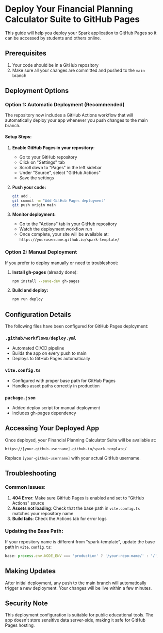 # Deploy Your Financial Planning Calculator Suite to GitHub Pages

This guide will help you deploy your Spark application to GitHub Pages so it can be accessed by students and others online.

## Prerequisites

1. Your code should be in a GitHub repository
2. Make sure all your changes are committed and pushed to the `main` branch

## Deployment Options

### Option 1: Automatic Deployment (Recommended)

The repository now includes a GitHub Actions workflow that will automatically deploy your app whenever you push changes to the main branch.

#### Setup Steps:

1. **Enable GitHub Pages in your repository:**
   - Go to your GitHub repository
   - Click on "Settings" tab
   - Scroll down to "Pages" in the left sidebar
   - Under "Source", select "GitHub Actions"
   - Save the settings

2. **Push your code:**
   ```bash
   git add .
   git commit -m "Add GitHub Pages deployment"
   git push origin main
   ```

3. **Monitor deployment:**
   - Go to the "Actions" tab in your GitHub repository
   - Watch the deployment workflow run
   - Once complete, your site will be available at: `https://yourusername.github.io/spark-template/`

### Option 2: Manual Deployment

If you prefer to deploy manually or need to troubleshoot:

1. **Install gh-pages** (already done):
   ```bash
   npm install --save-dev gh-pages
   ```

2. **Build and deploy:**
   ```bash
   npm run deploy
   ```

## Configuration Details

The following files have been configured for GitHub Pages deployment:

### `.github/workflows/deploy.yml`
- Automated CI/CD pipeline
- Builds the app on every push to main
- Deploys to GitHub Pages automatically

### `vite.config.ts`
- Configured with proper base path for GitHub Pages
- Handles asset paths correctly in production

### `package.json`
- Added deploy script for manual deployment
- Includes gh-pages dependency

## Accessing Your Deployed App

Once deployed, your Financial Planning Calculator Suite will be available at:
```
https://[your-github-username].github.io/spark-template/
```

Replace `[your-github-username]` with your actual GitHub username.

## Troubleshooting

### Common Issues:

1. **404 Error**: Make sure GitHub Pages is enabled and set to "GitHub Actions" source
2. **Assets not loading**: Check that the base path in `vite.config.ts` matches your repository name
3. **Build fails**: Check the Actions tab for error logs

### Updating the Base Path:

If your repository name is different from "spark-template", update the base path in `vite.config.ts`:

```typescript
base: process.env.NODE_ENV === 'production' ? '/your-repo-name/' : '/',
```

## Making Updates

After initial deployment, any push to the main branch will automatically trigger a new deployment. Your changes will be live within a few minutes.

## Security Note

This deployment configuration is suitable for public educational tools. The app doesn't store sensitive data server-side, making it safe for GitHub Pages hosting.